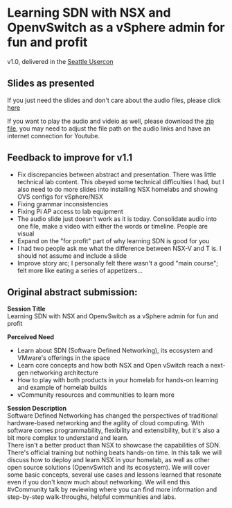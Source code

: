 # Learning SDN with NSX and OpenvSwitch as a vSphere admin for fun and profit

v1.0, delivered in the [Seattle Usercon](https://twitter.com/MattThatITGuy/status/1097935565586984961)  

## Slides as presented

If you just need the slides and don't care about the audio files, please click [here](https://github.com/arielsanchezmora/VMUG-Talks/raw/master/2019-02-19%20Seattle/F02U%20Learning%20SDN%20with%20NSX%20and%20OpenvSwitch%20as%20a%20vSphere%20admin%20for%20fun%20and%20profit%20-%20Seattle.pptx)

If you want to play the audio and videio as well, please download the [zip file](https://github.com/arielsanchezmora/VMUG-Talks/raw/master/2019-02-19%20Seattle/Learning%20SDN%20with%20NSX%20and%20OpenvSwitch%20as%20a%20vSphere%20admin%20for%20fun%20and%20profit.zip), you may need to adjust the file path on the audio links and have an internet connection for Youtube.  

## Feedback to improve for v1.1

- Fix discrepancies between abstract and presentation. There was little technical lab content. This obeyed some technical difficulties I had, but I also need to do more slides into installing NSX homelabs and showing OVS configs for vSphere/NSX 
- Fixing grammar inconsistencies
- Fixing Pi AP access to lab equipment
- The audio slide just doesn't work as it is today. Consolidate audio into one file, make a video with either the words or timeline. People are visual
- Expand on the "for profit" part of why learning SDN is good for you
- I had two people ask me what the difference between NSX-V and T is. I should not assume and include a slide
- Improve story arc; I personally felt there wasn't a good "main course"; felt more like eating a series of appetizers...  

## Original abstract submission:

**Session Title**  
Learning SDN with NSX and OpenvSwitch as a vSphere admin for fun and profit  

**Perceived Need**  
- Learn about SDN (Software Defined Networking), its ecosystem and VMware's offerings in the space  
- Learn core concepts and how both NSX and Open vSwitch reach a next-gen networking architecture  
- How to play with both products in your homelab for hands-on learning and example of homelab builds  
- vCommunity resources and communities to learn more  

**Session Description**  
Software Defined Networking has changed the perspectives of traditional hardware-based networking and the agility of cloud computing. With software comes programmability, flexibility and extensibility, but it's also a bit
more complex to understand and learn.  
There isn't a better product than NSX to showcase the capabilities of SDN. There's official training but nothing beats hands-on time. In this talk we will discuss how to deploy and learn NSX in your homelab, as well as
other open source solutions (OpenvSwitch and its ecosystem). We will cover some basic concepts, several use cases and lessons learned that resonate even if you don't know much about networking.
We will end this #vCommunity talk by reviewing where you can find more information and step-by-step walk-throughs, helpful communities and labs.
